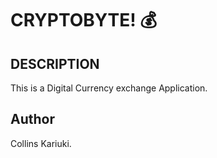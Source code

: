 # CRYPTOBYTE! :moneybag:

## DESCRIPTION

This is a Digital Currency exchange Application.

## Author

Collins Kariuki.

